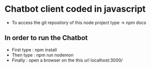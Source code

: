 # Chatbot client coded in javascript
- To access the git repository of this node project type -> npm docs

## In order to run the Chatbot
- First type : npm install
- Then type : npm run nodemon
- Finally : open a browser on the this url localhost:3000/